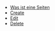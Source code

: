 
  - [Was ist eine Seiten](./01_what_is_a_page.md) 
  - [Create](./02_create.md) 
  - [Edit](./03_edit.md) 
  - [Delete](./04_delete.md) 
